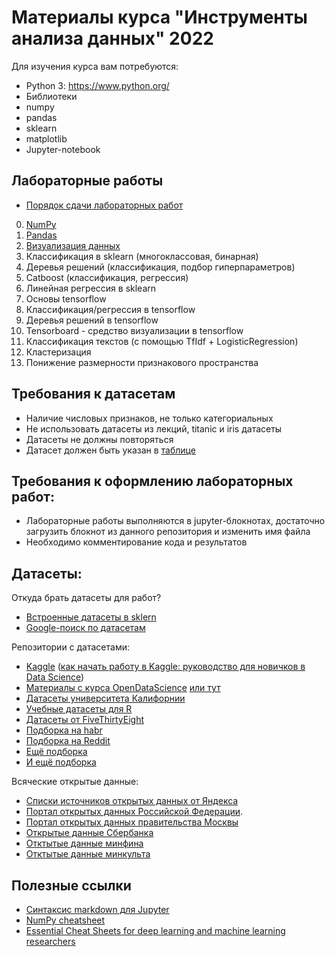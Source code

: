 # Материалы курса "Инструменты анализа данных" 2022

Для изучения курса вам потребуются: 

- Python 3: https://www.python.org/
- Библиотеки 
- numpy
- pandas
- sklearn
- matplotlib
- Jupyter-notebook



## Лабораторные работы
- [Порядок сдачи лабораторных работ](GAMERULES.md) 
0. [NumPy](tasks/lab_0_numpy_groupNumber_SecondName.ipynb)
1. [Pandas](tasks/lab_1_pandas_groupNumber_SecondName.ipynb)
2. [Визуализация данных](tasks/lab_2_visual_groupNumber_SecondName.ipynb)
3. Классификация в sklearn (многоклассовая, бинарная)
4. Деревья решений (классификация, подбор гиперпараметров)
5. Catboost (классификация, регрессия)
6. Линейная регрессия в sklearn
7. Основы tensorflow 
8. Классификация/регрессия в tensorflow
9. Деревья решений в tensorflow
10. Tensorboard - средство визуализации в tensorflow
11. Классификация текстов (с помощью TfIdf + LogisticRegression)
12. Кластеризация
13. Понижение размерности признакового пространства



## Требования к датасетам
- Наличие числовых признаков, не только категориальных
- Не использовать датасеты из лекций, titanic и iris датасеты
- Датасеты не должны повторяться 
- Датасет должен быть указан в [таблице](https://docs.google.com/spreadsheets/d/1kHYLZSGh6lg_oD0cNx9jGjGFKykrcCawz6OVULjXvoc/edit?usp=sharing)


## Требования к оформлению лабораторных работ:
- Лабораторные работы выполняются в jupyter-блокнотах, достаточно загрузить блокнот из данного репозитория и изменить имя файла
- Необходимо комментирование кода и результатов 

## Датасеты:

Откуда брать датасеты для работ?

* [Встроенные датасеты в sklern](https://scikit-learn.org/stable/datasets/index.html)
* [Google-поиск по датасетам](https://datasetsearch.research.google.com/) 

Репозитории с датасетами: 
* [Kaggle](https://www.kaggle.com/datasets)
    ([как начать работу в Kaggle: руководство для новичков в Data Science](https://habr.com/ru/post/248395/))
* [Материалы с курса OpenDataScience](https://nbviewer.jupyter.org/github/Yorko/mlcourse.ai/tree/master/data/) [или тут]( https://github.com/Yorko/mlcourse.ai/tree/master/data/)
* [Датасеты университета Калифорнии](https://archive.ics.uci.edu/ml/datasets.php)
* [Учебные датасеты для R](https://vincentarelbundock.github.io/Rdatasets/datasets.html)
* [Датасеты от FiveThirtyEight](https://data.fivethirtyeight.com/)
* [Подборка на habr](https://habr.com/ru/post/452740/)
* [Подборка на Reddit](https://www.reddit.com/r/datasets/)
* [Ещё подборка](https://towardsai.net/p/machine-learning/best-free-datasets-for-machine-learning-and-data-science/stanfordai/3451/)
* [И ещё подборка](https://towardsdatascience.com/top-sources-for-machine-learning-datasets-bb6d0dc3378b)

Всяческие открытые данные: 
* [Списки источников открытых данных от Яндекса](https://yandex.ru/promo/oda/useful)
* [Портал открытых данных Российской Федерации](https://data.gov.ru/). 
* [Портал открытых данных правительства Москвы](https://data.mos.ru/opendata)
* [Открытые данные Сбербанка](https://www.sberbank.com/ru/analytics/opendata)
* [Отктытые данные минфина](https://www.minfin.ru/opendata/)
* [Отктытые данные минкульта](https://opendata.mkrf.ru/opendata/)

## Полезные ссылки

* [Синтаксис markdown для Jupyter](https://sourceforge.net/p/jupiter/wiki/markdown_syntax/)
* [NumPy cheatsheet](https://s3.amazonaws.com/assets.datacamp.com/blog_assets/Numpy_Python_Cheat_Sheet.pdf)
* [Essential Cheat Sheets for deep learning and machine learning researchers](https://github.com/kailashahirwar/cheatsheets-ai)
